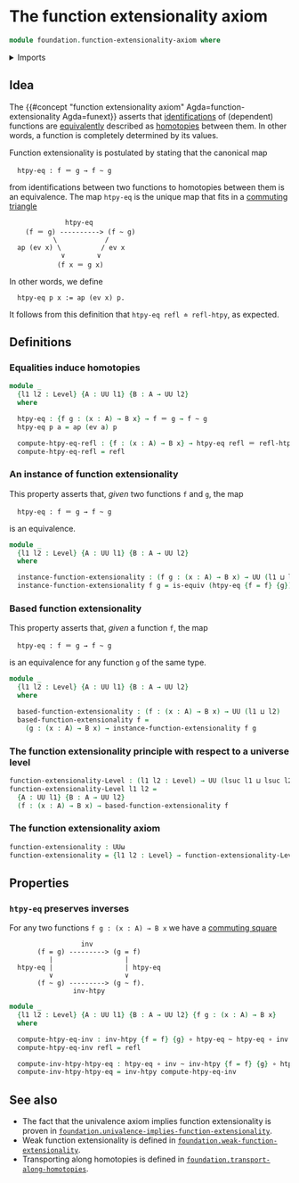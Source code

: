 # The function extensionality axiom

```agda
module foundation.function-extensionality-axiom where
```

<details><summary>Imports</summary>

```agda
open import foundation.action-on-identifications-functions
open import foundation.evaluation-functions
open import foundation.universe-levels

open import foundation-core.equivalences
open import foundation-core.function-types
open import foundation-core.homotopies
open import foundation-core.identity-types
```

</details>

## Idea

The
{{#concept "function extensionality axiom" Agda=function-extensionality Agda=funext}}
asserts that [identifications](foundation-core.identity-types.md) of (dependent)
functions are [equivalently](foundation-core.equivalences.md) described as
[homotopies](foundation-core.homotopies.md) between them. In other words, a
function is completely determined by its values.

Function extensionality is postulated by stating that the canonical map

```text
  htpy-eq : f ＝ g → f ~ g
```

from identifications between two functions to homotopies between them is an
equivalence. The map `htpy-eq` is the unique map that fits in a
[commuting triangle](foundation-core.commuting-triangles-of-maps.md)

```text
              htpy-eq
    (f ＝ g) ----------> (f ~ g)
           \            /
  ap (ev x) \          / ev x
             ∨        ∨
            (f x ＝ g x)
```

In other words, we define

```text
  htpy-eq p x := ap (ev x) p.
```

It follows from this definition that `htpy-eq refl ≐ refl-htpy`, as expected.

## Definitions

### Equalities induce homotopies

```agda
module _
  {l1 l2 : Level} {A : UU l1} {B : A → UU l2}
  where

  htpy-eq : {f g : (x : A) → B x} → f ＝ g → f ~ g
  htpy-eq p a = ap (ev a) p

  compute-htpy-eq-refl : {f : (x : A) → B x} → htpy-eq refl ＝ refl-htpy' f
  compute-htpy-eq-refl = refl
```

### An instance of function extensionality

This property asserts that, _given_ two functions `f` and `g`, the map

```text
  htpy-eq : f ＝ g → f ~ g
```

is an equivalence.

```agda
module _
  {l1 l2 : Level} {A : UU l1} {B : A → UU l2}
  where

  instance-function-extensionality : (f g : (x : A) → B x) → UU (l1 ⊔ l2)
  instance-function-extensionality f g = is-equiv (htpy-eq {f = f} {g})
```

### Based function extensionality

This property asserts that, _given_ a function `f`, the map

```text
  htpy-eq : f ＝ g → f ~ g
```

is an equivalence for any function `g` of the same type.

```agda
module _
  {l1 l2 : Level} {A : UU l1} {B : A → UU l2}
  where

  based-function-extensionality : (f : (x : A) → B x) → UU (l1 ⊔ l2)
  based-function-extensionality f =
    (g : (x : A) → B x) → instance-function-extensionality f g
```

### The function extensionality principle with respect to a universe level

```agda
function-extensionality-Level : (l1 l2 : Level) → UU (lsuc l1 ⊔ lsuc l2)
function-extensionality-Level l1 l2 =
  {A : UU l1} {B : A → UU l2}
  (f : (x : A) → B x) → based-function-extensionality f
```

### The function extensionality axiom

```agda
function-extensionality : UUω
function-extensionality = {l1 l2 : Level} → function-extensionality-Level l1 l2
```

## Properties

### `htpy-eq` preserves inverses

For any two functions `f g : (x : A) → B x` we have a
[commuting square](foundation-core.commuting-squares-of-maps.md)

```text
                  inv
       (f = g) ---------> (g = f)
          |                  |
  htpy-eq |                  | htpy-eq
          ∨                  ∨
       (f ~ g) ---------> (g ~ f).
                inv-htpy
```

```agda
module _
  {l1 l2 : Level} {A : UU l1} {B : A → UU l2} {f g : (x : A) → B x}
  where

  compute-htpy-eq-inv : inv-htpy {f = f} {g} ∘ htpy-eq ~ htpy-eq ∘ inv
  compute-htpy-eq-inv refl = refl

  compute-inv-htpy-htpy-eq : htpy-eq ∘ inv ~ inv-htpy {f = f} {g} ∘ htpy-eq
  compute-inv-htpy-htpy-eq = inv-htpy compute-htpy-eq-inv
```

## See also

- The fact that the univalence axiom implies function extensionality is proven
  in
  [`foundation.univalence-implies-function-extensionality`](foundation.univalence-implies-function-extensionality.md).
- Weak function extensionality is defined in
  [`foundation.weak-function-extensionality`](foundation.weak-function-extensionality.md).
- Transporting along homotopies is defined in
  [`foundation.transport-along-homotopies`](foundation.transport-along-homotopies.md).
